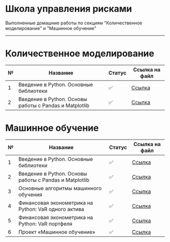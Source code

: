 # Школа управления рисками

Выполненные домашние работы по секциям "Количественное моделирование" и "Машинное обучение"
____

# Количественное моделирование

 № | Название | Статус| Ссылка на файл
 --- |----------|-------|------
1 | Введение в Python. Основные библиотеки | ✅ | [Ссылка](https://github.com/neekeetoz/School-of-Risk-Management/blob/main/Machine%20Learning/HW_ML_01_01_%D0%9A%D0%BB%D0%B5%D0%BF%D0%B8%D0%BA%D0%BE%D0%B2_%D0%9D%D0%B8%D0%BA%D0%B8%D1%82%D0%B0.ipynb)
2 | Введение в Python. Основы работы с Pandas и Matplotlib |  ✅ | [Ссылка](https://github.com/neekeetoz/School-of-Risk-Management/blob/main/Machine%20Learning/HW_ML_01_02_%D0%9A%D0%BB%D0%B5%D0%BF%D0%B8%D0%BA%D0%BE%D0%B2_%D0%9D%D0%B8%D0%BA%D0%B8%D1%82%D0%B0.ipynb)

# Машинное обучение

 № | Название | Статус| Ссылка на файл
 --- |----------|-------|------
1 | Введение в Python. Основные библиотеки | ✅ | [Ссылка](https://github.com/neekeetoz/School-of-Risk-Management/blob/main/Machine%20Learning/HW_ML_01_01_%D0%9A%D0%BB%D0%B5%D0%BF%D0%B8%D0%BA%D0%BE%D0%B2_%D0%9D%D0%B8%D0%BA%D0%B8%D1%82%D0%B0.ipynb)
2 | Введение в Python. Основы работы с Pandas и Matplotlib |  ✅ | [Ссылка](https://github.com/neekeetoz/School-of-Risk-Management/blob/main/Machine%20Learning/HW_ML_01_02_%D0%9A%D0%BB%D0%B5%D0%BF%D0%B8%D0%BA%D0%BE%D0%B2_%D0%9D%D0%B8%D0%BA%D0%B8%D1%82%D0%B0.ipynb)
3 | Основные алгоритмы машинного обучения |  ✅ | [Ссылка](https://github.com/neekeetoz/School-of-Risk-Management/blob/main/Machine%20Learning/HW_ML_04_05_%D0%9A%D0%BB%D0%B5%D0%BF%D0%B8%D0%BA%D0%BE%D0%B2_%D0%9D%D0%B8%D0%BA%D0%B8%D1%82%D0%B0.ipynb) |
4 | Финансовая эконометрика на Python: VaR одного актива | ✅  | [Ссылка](https://github.com/neekeetoz/School-of-Risk-Management/blob/main/Machine%20Learning/HW_ML_06_%D0%9A%D0%BB%D0%B5%D0%BF%D0%B8%D0%BA%D0%BE%D0%B2_%D0%9D%D0%B8%D0%BA%D0%B8%D1%82%D0%B0.ipynb) |
5 | Финансовая эконометрика на Python: VaR портфеля |  ✅ | [Ссылка](https://github.com/neekeetoz/School-of-Risk-Management/blob/main/Machine%20Learning/HW_ML_07_%D0%9A%D0%BB%D0%B5%D0%BF%D0%B8%D0%BA%D0%BE%D0%B2_%D0%9D%D0%B8%D0%BA%D0%B8%D1%82%D0%B0.ipynb) |
6 | Проект «Машинное обучение» |✅| [Ссылка](https://github.com/neekeetoz/School-of-Risk-Management/blob/main/Machine%20Learning/Final_Project.ipynb) |
